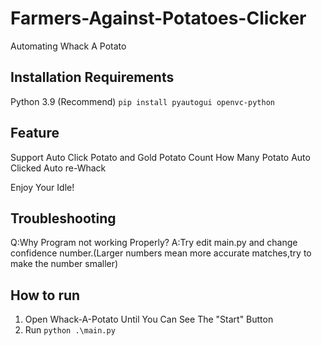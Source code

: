 # Farmers-Against-Potatoes-Clicker
Automating Whack A Potato

## Installation Requirements
Python 3.9 (Recommend)
`pip install pyautogui openvc-python`

## Feature
Support Auto Click Potato and Gold Potato
Count How Many Potato Auto Clicked
Auto re-Whack

Enjoy Your Idle!

## Troubleshooting
Q:Why Program not working Properly?
A:Try edit main.py and change confidence number.(Larger numbers mean more accurate matches,try to make the number smaller)

## How to run
1. Open Whack-A-Potato Until You Can See The "Start" Button
2. Run `python .\main.py`